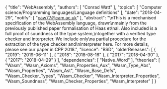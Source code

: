 {
    "title": "WebAssembly",
    "authors": [
        "Conrad Watt"
    ],
    "topics": [
        "Computer science/Programming languages/Language definitions"
    ],
    "date": "2018-04-29",
    "notify": [
        "caw77@cam.ac.uk"
    ],
    "abstract": "\nThis is a mechanised specification of the WebAssembly language, drawn\nmainly from the previously published paper formalisation of Haas et\nal. Also included is a full proof of soundness of the type system,\ntogether with a verified type checker and interpreter. We include only\na partial procedure for the extraction of the type checker and\ninterpreter here. For more details, please see our paper in CPP 2018.",
    "licence": "BSD",
    "olderReleases": [
        {
            "2019": "2019-06-11"
        },
        {
            "2018": "2018-08-16"
        },
        {
            "2017": "2018-04-30"
        },
        {
            "2017": "2018-04-29"
        }
    ],
    "dependencies": [
        "Native_Word"
    ],
    "theories": [
        "Wasm",
        "Wasm_Axioms",
        "Wasm_Properties_Aux",
        "Wasm_Type_Abs",
        "Wasm_Properties",
        "Wasm_Ast",
        "Wasm_Base_Defs",
        "Wasm_Checker_Types",
        "Wasm_Checker",
        "Wasm_Interpreter_Properties",
        "Wasm_Soundness",
        "Wasm_Checker_Properties",
        "Wasm_Interpreter"
    ]
}